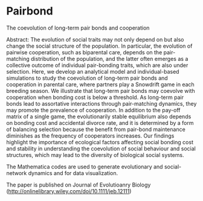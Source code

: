 # Pairbond
The coevolution of long-term pair bonds and cooperation

Abstract:
The evolution of social traits may not only depend on but also change the social structure of the population. In particular, the evolution of pairwise cooperation, such as biparental care, depends on the pair-matching distribution of the population, and the latter often emerges as a collective outcome of individual pair-bonding traits, which are also under selection. Here, we develop an analytical model and individual-based simulations to study the coevolution of long-term pair bonds and cooperation in parental care, where partners play a Snowdrift game in each breeding season. We illustrate that long-term pair bonds may coevolve with cooperation when bonding cost is below a threshold. As long-term pair bonds lead to assortative interactions through pair-matching dynamics, they may promote the prevalence of cooperation. In addition to the pay-off matrix of a single game, the evolutionarily stable equilibrium also depends on bonding cost and accidental divorce rate, and it is determined by a form of balancing selection because the benefit from pair-bond maintenance diminishes as the frequency of cooperators increases. Our findings highlight the importance of ecological factors affecting social bonding cost and stability in understanding the coevolution of social behaviour and social structures, which may lead to the diversity of biological social systems.

The Mathematica codes are used to generate evolutionary and social-network dynamics and for data visualization. 

The paper is published on Journal of Evolutioanry Biology (http://onlinelibrary.wiley.com/doi/10.1111/jeb.12111)

